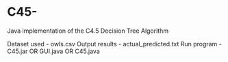 # C45-
Java implementation of the C4.5 Decision Tree Algorithm

Dataset used - owls.csv
Output results - actual_predicted.txt
Run program - C45.jar OR GUI.java OR C45.java
